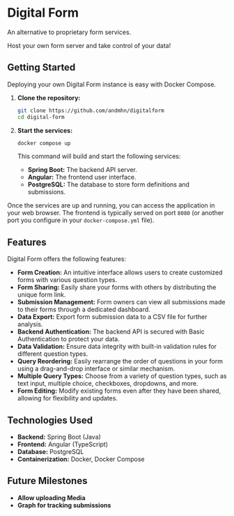 # Digital Form

An alternative to proprietary form services.

Host your own form server and take control of your data!

## Getting Started

Deploying your own Digital Form instance is easy with Docker Compose.

1.  **Clone the repository:**
    ```bash
    git clone https://github.com/andmhn/digitalform
    cd digital-form
    ```
2.  **Start the services:**
    ```bash
    docker compose up
    ```

    This command will build and start the following services:
    * **Spring Boot:** The backend API server.
    * **Angular:** The frontend user interface.
    * **PostgreSQL:** The database to store form definitions and submissions.

Once the services are up and running, you can access the application in your web browser. The frontend is typically served on port `8080` (or another port you configure in your `docker-compose.yml` file).

## Features

Digital Form offers the following features:

* **Form Creation:** An intuitive interface allows users to create customized forms with various question types.
* **Form Sharing:** Easily share your forms with others by distributing the unique form link.
* **Submission Management:** Form owners can view all submissions made to their forms through a dedicated dashboard.
* **Data Export:** Export form submission data to a CSV file for further analysis.
* **Backend Authentication:** The backend API is secured with Basic Authentication to protect your data.
* **Data Validation:** Ensure data integrity with built-in validation rules for different question types.
* **Query Reordering:** Easily rearrange the order of questions in your form using a drag-and-drop interface or similar mechanism.
* **Multiple Query Types:** Choose from a variety of question types, such as text input, multiple choice, checkboxes, dropdowns, and more.
* **Form Editing:** Modify existing forms even after they have been shared, allowing for flexibility and updates.

## Technologies Used

* **Backend:** Spring Boot (Java)
* **Frontend:** Angular (TypeScript)
* **Database:** PostgreSQL
* **Containerization:** Docker, Docker Compose

## Future Milestones
* **Allow uploading Media**
* **Graph for tracking submissions**
